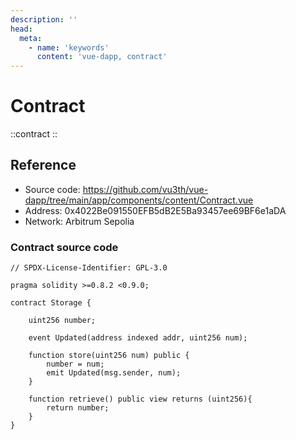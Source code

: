 ```yaml
---
description: ''
head:
  meta:
    - name: 'keywords'
      content: 'vue-dapp, contract'
---
```


# Contract



::contract
::



## Reference
- Source code: https://github.com/vu3th/vue-dapp/tree/main/app/components/content/Contract.vue
- Address: 0x4022Be091550EFB5dB2E5Ba93457ee69BF6e1aDA
- Network: Arbitrum Sepolia

### Contract source code
```solidity
// SPDX-License-Identifier: GPL-3.0

pragma solidity >=0.8.2 <0.9.0;

contract Storage {

    uint256 number;

    event Updated(address indexed addr, uint256 num);

    function store(uint256 num) public {
        number = num;
        emit Updated(msg.sender, num);
    }

    function retrieve() public view returns (uint256){
        return number;
    }
}
```